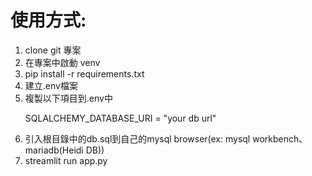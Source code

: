 <h1>使用方式:</h1>
<ol>
    <li>clone git 專案</li>
    <li>在專案中啟動 venv</li>
    <li>pip install -r requirements.txt</li>
    <li>建立.env檔案</li>
    <li>
        複製以下項目到.env中
        <p>
            SQLALCHEMY_DATABASE_URI = "your db url"<br/>
        <p> 
    </li>
    <li>引入根目錄中的db.sql到自己的mysql browser(ex: mysql workbench、mariadb(Heidi DB))</li>
    <li>streamlit run app.py</li>
</ol>